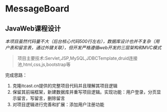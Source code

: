 # MessageBoard
JavaWeb课程设计
---
*本项目虽然代码量不大（后台核心代码500行左右），数据库设计也并不复杂（用户表和留言表，通过外键关联），但开发严格遵循web开发的三层架构和MVC模式*
>项目主要技术:Servlet,JSP,MySQL,JDBCTemplate,druid连接池,html,css,js,bootstrap等

完成思路：
1. 克隆itcast.cn提供的完整项目代码并且理解其项目逻辑
2. 保留其前端框架，新建数据库并重写项目逻辑。实现功能：用户登录，分页显示留言，写留言，删除留言
3. 对项目逻辑进行完善和扩展：添加用户注册功能
